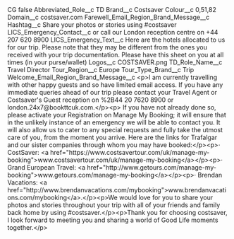 <?xml version="1.0" encoding="UTF-8"?>
<CustomMetadata xmlns="http://soap.sforce.com/2006/04/metadata" xmlns:xsi="http://www.w3.org/2001/XMLSchema-instance" xmlns:xsd="http://www.w3.org/2001/XMLSchema">
    <label>CG</label>
    <protected>false</protected>
    <values>
        <field>Abbreviated_Role__c</field>
        <value xsi:type="xsd:string">TD</value>
    </values>
    <values>
        <field>Brand__c</field>
        <value xsi:type="xsd:string">Costsaver</value>
    </values>
    <values>
        <field>Colour__c</field>
        <value xsi:type="xsd:string">0,51,82</value>
    </values>
    <values>
        <field>Domain__c</field>
        <value xsi:type="xsd:string">costsaver.com</value>
    </values>
    <values>
        <field>Farewell_Email_Region_Brand_Message__c</field>
        <value xsi:nil="true"/>
    </values>
    <values>
        <field>Hashtag__c</field>
        <value xsi:type="xsd:string">Share your photos or stories using #costsaver</value>
    </values>
    <values>
        <field>LICS_Emergency_Contact__c</field>
        <value xsi:type="xsd:string">or call our London reception centre on +44 207 620 8900</value>
    </values>
    <values>
        <field>LICS_Emergency_Text__c</field>
        <value xsi:type="xsd:string">Here are the hotels allocated to us for our trip. Please note that they may be different from the ones you received with your trip 
documentation. Please have this sheet on you at all times (in your purse/wallet)</value>
    </values>
    <values>
        <field>Logos__c</field>
        <value xsi:type="xsd:string">COSTSAVER.png</value>
    </values>
    <values>
        <field>TD_Role_Name__c</field>
        <value xsi:type="xsd:string">Travel Director</value>
    </values>
    <values>
        <field>Tour_Region__c</field>
        <value xsi:type="xsd:string">Europe</value>
    </values>
    <values>
        <field>Tour_Type_Brand__c</field>
        <value xsi:type="xsd:string">Trip</value>
    </values>
    <values>
        <field>Welcome_Email_Region_Brand_Message__c</field>
        <value xsi:type="xsd:string">&lt;p&gt;I am currently travelling with other happy guests and so have limited email access. If you have any immediate queries ahead of our trip please contact your Travel Agent or Costsaver&apos;s Guest reception on %2B44 20 7620 8900 or london.24x7@bookttcuk.com.&lt;/p&gt;&lt;p&gt; If you have not already done so, please activate your Registration on Manage My Booking; it will ensure that in the unlikely instance of an emergency we will be able to contact you. It will also allow us to cater to any special requests and fully take the utmost care of you, from the moment you arrive. Here are the links for Trafalgar and our sister companies through whom you may have booked:&lt;/p&gt;&lt;p&gt;· CostSaver: &lt;a href=&quot;https://www.costsavertour.com/uk/manage-my-booking&quot;&gt;www.costsavertour.com/uk/manage-my-booking&lt;/a&gt;&lt;/p&gt;&lt;p&gt;· Grand European Travel: &lt;a href=&quot;http://www.getours.com/manage-my-booking&quot;&gt;www.getours.com/manage-my-booking&lt;/a&gt;&lt;/p&gt;&lt;p&gt;· Brendan Vacations: &lt;a href=&quot;http://www.brendanvacations.com/mybooking&quot;&gt;www.brendanvacations.com/mybooking&lt;/a&gt;.&lt;/p&gt;&lt;p&gt;We would love for you to share your photos and stories throughout your trip with all of your friends and family back home by using #costsaver.&lt;/p&gt;&lt;p&gt;Thank you for choosing costsaver, I look forward to meeting you and sharing a world of Good Life moments together.&lt;/p&gt;</value>
    </values>
</CustomMetadata>
